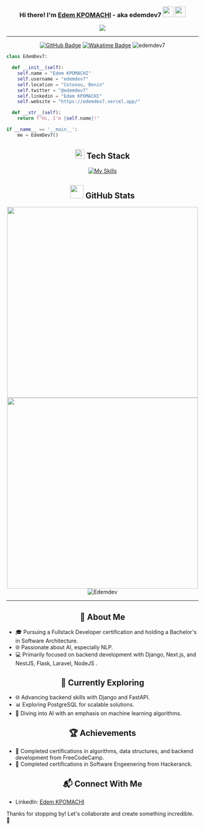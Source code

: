 <div align="center">
  <h3>Hi there! I'm <a href="#">Edem KPOMACHI</a> - aka edemdev7 <img src="https://media.giphy.com/media/hvRJCLFzcasrR4ia7z/giphy.gif" width="28"> <img src="https://emojis.slackmojis.com/emojis/images/1531849430/4246/blob-sunglasses.gif?1531849430" width="28"/></h3>

  <p>
    <a href="#"><img src="https://readme-typing-svg.herokuapp.com?font=Source+Code+Pro&color=%2338BDF8&size=24&center=true&vCenter=true&width=600&height=100&lines=Backend+Developer;AI+Enthusiast;Fullstack+Learner;Passionate+Coder"></a>
  </p>

</div>

---

<div align="center">

[![GitHub Badge](https://user-badge.committers.top/benin/edemdev7.svg)](https://user-badge.committers.top/benin/edemdev7) 
[![Wakatime Badge](https://wakatime.com/badge/user/018cca4e-e73e-4d6a-9a85-331db46296d5.svg)](https://wakatime.com/@018cca4e-e73e-4d6a-9a85-331db46296d5)
<img src="https://komarev.com/ghpvc/?username=edemdev7&label=Profile%20views&color=0e75b6&style=flat" alt="edemdev7" />

</div>

```python
class EdemDev7:

  def __init__(self):
    self.name = "Edem KPOMACHI"
    self.username = "edemdev7"
    self.location = "Cotonou, Benin"
    self.twitter = "@edemdev7"
    self.linkedin = "Edem KPOMACHI"
    self.website = "https://edemdev7.vercel.app/"

  def __str__(self):
    return f"Hi, I'm {self.name}!"

if __name__ == '__main__':
    me = EdemDev7()
```

<div align="center">
  
  <h2><img src="https://media2.giphy.com/media/QssGEmpkyEOhBCb7e1/giphy.gif?cid=ecf05e47a0n3gi1bfqntqmob8g9aid1oyj2wr3ds3mg700bl&rid=giphy.gif" width ="25"> Tech Stack</h2>
  
  [![My Skills](https://skillicons.dev/icons?i=js,html,css,tailwind,python,nodejs,mongodb,expressjs,vuejs,flask,fastapi,django,java,cpp,typescript,postgresql,docker,nextjs,nestjs,react,postman,vscode)](https://skillicons.dev)
  
  <h2><img src="https://media.giphy.com/media/iY8CRBdQXODJSCERIr/giphy.gif" width="35"> GitHub Stats</h2>

  <img src="https://github-readme-stats.vercel.app/api?username=edemdev7&theme=dark&hide_border=true&title_color=FFDD00&text_color=FFFFFF&icon_color=FFDD00&cache_seconds=1800" width="500" />

  
  <img src="https://github-readme-stats.vercel.app/api/top-langs?username=edemdev7&theme=dark&hide_border=true&title_color=FFDD00&text_color=FFFFFF" width="500" />
  <img align="center" src="https://github-readme-stats.vercel.app/api/wakatime?username=Pinite37&theme=radical" alt="Edemdev"/>

</div>

---

<h2 align="center">🚀 About Me</h2>

- 🎓 Pursuing a Fullstack Developer certification and holding a Bachelor's in Software Architecture.
- 🌐 Passionate about AI, especially NLP.
- 💻 Primarily focused on backend development with Django, Next.js, and NestJS, Flask, Laravel, NodeJS  .

<h2 align="center">🌱 Currently Exploring</h2>

- 🌐 Advancing backend skills with Django and FastAPI.
- 📊 Exploring PostgreSQL for scalable solutions.
- 🤖 Diving into AI with an emphasis on machine learning algorithms.

<h2 align="center">🏆 Achievements</h2>

- 🏅 Completed certifications in algorithms, data structures, and backend development from FreeCodeCamp.
- 🏅 Completed certifications in Software Engeenering  from Hackeranck.


<h2 align="center">📬 Connect With Me</h2>

- LinkedIn: [Edem KPOMACHI](https://www.linkedin.com/in/edem-kpomachi/)

Thanks for stopping by! Let's collaborate and create something incredible. 🚀